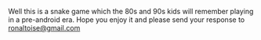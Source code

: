 Well this is a snake game which the 80s and 90s kids will remember playing in a pre-android era.
Hope you enjoy it and please send your response to ronaltoise@gmail.com
